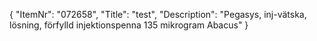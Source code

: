 {
  "ItemNr": "072658",
  "Title": "test",
  "Description": "Pegasys, inj-vätska, lösning, förfylld injektionspenna 135 mikrogram Abacus"
}